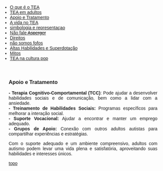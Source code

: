 
<html lang="pt-BR">
<head>
    <meta charset="UTF-8">
    <meta name="viewport" content="width=device-width, initial-scale=1.0">
    <title>Menu de Navegação</title>
    <style>
        body {
            font-family: Arial, sans-serif;
        }
        .menu {
            background-color: #333;
            overflow: hidden;
        }
        .menu a {
            float: left;
            display: block;
            color: white;
            text-align: center;
            padding: 14px 16px;
            text-decoration: none;
        }
        .menu a:hover {
            background-color: #ddd;
            color: black;
        }
        .content {
            padding: 20px;
        }
        p {
            text-align: justify;
        }
        .centered-img {
            display: block;
            margin-left: auto;
            margin-right: auto;
            height: 200px;
            width: auto;
        }
    </style>
</head>
<body>
<div class="navbar">
  <div class="navbar-inner">
      <ul class="nav">
      <li><a href= "/pages/autismo/autismo.html">O que é o TEA</a></li>
      <li><a href= "/pages/autismo/teadultos.html">TEA em adultos</a></li>
      <li><a href= "/pages/autismo/apoioetratamento.html">Apoio e Tratamento</a></li>
        <li><a href= "/pages/autismo/vidanotea.html">A vida no TEA</a></li>
        <li><a href= "/pages/autismo/identificadao.html">simbologia e representaçao</a></li>
        <li><a href= "/pages/autismo/Asperger.html">Não fale <del>Asperger</del></a></li>
        <li><a href= "/pages/autismo/direitos.html">Direitos</a></li>
        <li><a href= "/pages/autismo/fofos.html">não somos fofos</a></li>
        <li><a href= "/pages/autismo/habilidades.html">Altas Habilidades e Superdotação</a></li>
        <li><a href= "/pages/autismo/mitos.html">Mitos</a></li>
          <li><a href= "/pages/autismo/namidia.html">TEA na cultura pop</a></li>
      </ul>
  </div>
</div>
<p>
<p>
<div class="content">

<p>
    <h3 id="apoio">Apoio e Tratamento</h3>
    <p>
    <b>- Terapia Cognitivo-Comportamental (TCC)</b>: Pode ajudar a desenvolver habilidades sociais e de comunicação, bem como a lidar com a ansiedade.<br>
    <b>- Treinamento de Habilidades Sociais:</b> Programas específicos para melhorar a interação social.<br>
    <b>- Suporte Vocacional:</b> Ajudar a encontrar e manter um emprego adequado.<br>
    <b>- Grupos de Apoio:</b> Conexão com outros adultos autistas para compartilhar experiências e estratégias.</p>
    <p>Com o suporte adequado e um ambiente compreensivo, adultos com autismo podem levar uma vida plena e satisfatória, aproveitando suas habilidades e interesses únicos.</p>
<p>
  <a href="#top">topo</a></p>
